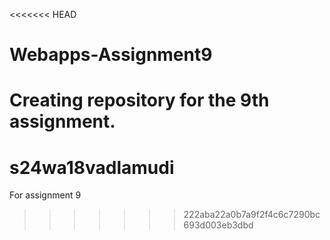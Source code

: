 <<<<<<< HEAD
# Webapps-Assignment9
Creating repository for the 9th assignment.
=======
# s24wa18vadlamudi
For assignment 9
>>>>>>> 222aba22a0b7a9f2f4c6c7290bc693d003eb3dbd
